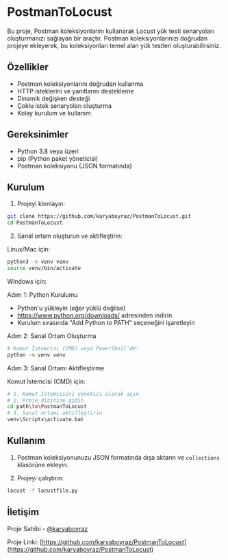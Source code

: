 # PostmanToLocust

Bu proje, Postman koleksiyonlarını kullanarak Locust yük testi senaryoları oluşturmanızı sağlayan bir araçtır. Postman koleksiyonlarınızı doğrudan projeye ekleyerek, bu koleksiyonları temel alan yük testleri oluşturabilirsiniz.

## Özellikler

- Postman koleksiyonlarını doğrudan kullanma
- HTTP isteklerini ve yanıtlarını destekleme
- Dinamik değişken desteği
- Çoklu istek senaryoları oluşturma
- Kolay kurulum ve kullanım

## Gereksinimler

- Python 3.8 veya üzeri
- pip (Python paket yöneticisi)
- Postman koleksiyonu (JSON formatında)

## Kurulum

1. Projeyi klonlayın:
```bash
git clone https://github.com/karyaboyraz/PostmanToLocust.git
cd PostmanToLocust
```

2. Sanal ortam oluşturun ve aktifleştirin:

Linux/Mac için:
```bash
python3 -m venv venv
source venv/bin/activate
```

Windows için:

Adım 1: Python Kurulumu
- Python'u yükleyin (eğer yüklü değilse)
- https://www.python.org/downloads/ adresinden indirin
- Kurulum sırasında "Add Python to PATH" seçeneğini işaretleyin

Adım 2: Sanal Ortam Oluşturma
```bash
# Komut İstemcisi (CMD) veya PowerShell'de:
python -m venv venv
```

Adım 3: Sanal Ortamı Aktifleştirme

Komut İstemcisi (CMD) için:
```bash
# 1. Komut İstemcisini yönetici olarak açın
# 2. Proje dizinine gidin
cd path\to\PostmanToLocust
# 3. Sanal ortamı aktifleştirin
venv\Scripts\activate.bat
```

## Kullanım

1. Postman koleksiyonunuzu JSON formatında dışa aktarın ve `collections` klasörüne ekleyin.

2. Projeyi çalıştırın:
```bash
locust -f locustfile.py
```

## İletişim

Proje Sahibi - [@karyaboyraz](https://github.com/karyaboyraz)

Proje Linki: [https://github.com/karyaboyraz/PostmanToLocust](https://github.com/karyaboyraz/PostmanToLocust)